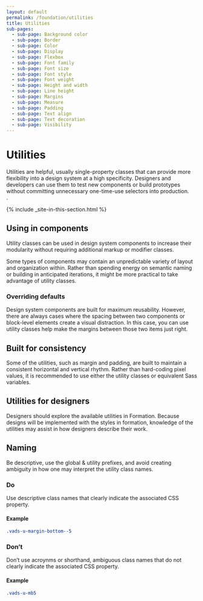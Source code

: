 ```yaml
---
layout: default
permalink: /foundation/utilities
title: Utilities
sub-pages:
  - sub-page: Background color
  - sub-page: Border
  - sub-page: Color
  - sub-page: Display
  - sub-page: Flexbox
  - sub-page: Font family
  - sub-page: Font size 
  - sub-page: Font style
  - sub-page: Font weight
  - sub-page: Height and width
  - sub-page: Line height
  - sub-page: Margins
  - sub-page: Measure
  - sub-page: Padding
  - sub-page: Text align
  - sub-page: Text decoration
  - sub-page: Visibility
---
```


# Utilities

<div class="va-introtext">
  Utilities are helpful, usually single-property classes that can provide more flexibility into a design system at a high specificity. Designers and developers can use them to test new components or build prototypes without committing unnecessary one-time-use selectors into production.
</div>.

{% include _site-in-this-section.html %}

## Using in components

Utility classes can be used in design system components to increase their modularity without requiring additional markup or modifier classes.

Some types of components may contain an unpredictable variety of layout and organization within. Rather than spending energy on semantic naming or building in anticipated iterations, it might be more practical to take advantage of utility classes.

### Overriding defaults

Design system components are built for maximum reusability. However, there are always cases where the spacing between two components or block-level elements create a visual distraction. In this case, you can use utility classes help make the margins between those two items just right.

## Built for consistency

Some of the utilities, such as margin and padding, are built to maintain a consistent horizontal and vertical rhythm. Rather than hard-coding pixel values, it is recommended to use either the utility classes or equivalent Sass variables.

## Utilities for designers

Designers should explore the available utilities in Formation. Because designs will be implemented with the styles in formation, knowledge of the utilities may assist in how designers describe their work.

## Naming

Be descriptive, use the global & utility prefixes, and avoid creating ambiguity in how one may interpret the utility class names.

<div class="do-dont">
<div class="do-dont__do">
<h3 class="do-dont__heading">Do</h3>
<div class="do-dont__content" markdown="1">
Use descriptive class names that clearly indicate the associated CSS property.

#### Example
```css
.vads-u-margin-bottom--5
```
</div>
</div>
<div class="do-dont__dont">
<h3 class="do-dont__heading">Don’t</h3>
<div class="do-dont__content" markdown="1">
Don’t use acroynms or shorthand, ambiguous class names that do not clearly indicate the associated CSS property.

#### Example
```css
.vads-u-mb5
```
</div>
</div>
</div>
